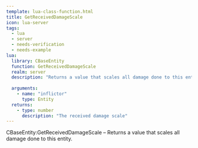 ```yaml
---
template: lua-class-function.html
title: GetReceivedDamageScale
icon: lua-server
tags:
  - lua
  - server
  - needs-verification
  - needs-example
lua:
  library: CBaseEntity
  function: GetReceivedDamageScale
  realm: server
  description: "Returns a value that scales all damage done to this entity."
  
  arguments:
    - name: "inflictor"
      type: Entity
  returns:
    - type: number
      description: "The received damage scale"
---
```


<div class="lua__search__keywords">
CBaseEntity:GetReceivedDamageScale &#x2013; Returns a value that scales all damage done to this entity.
</div>

